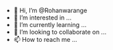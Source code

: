 - 👋 Hi, I’m @Rohanwarange
- 👀 I’m interested in ...
- 🌱 I’m currently learning ...
- 💞️ I’m looking to collaborate on ...
- 📫 How to reach me ...

<!---
Rohanwarange/Rohanwarange is a ✨ special ✨ repository because its `README.md` (this file) appears on your GitHub profile.
You can click the Preview link to take a look at your changes.
--->
